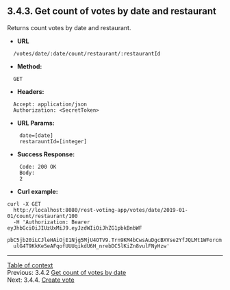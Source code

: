 **3.4.3. Get count of votes by date and restaurant**
----
Returns count votes by date and restaurant.
* **URL** 
```
  /votes/date/:date/count/restaurant/:restaurantId
```
* **Method:**
```
  GET
```
 
* **Headers:**
```
  Accept: application/json
  Authorization: <SecretToken>
```
* **URL Params:**
```
    date=[date]
    restarauntId=[integer]
```
* **Success Response:**
```
    Code: 200 OK
    Body:
    2
``` 
* **Curl example:**
```
curl -X GET 
  http://localhost:8080/rest-voting-app/votes/date/2019-01-01/count/restaurant/100 
  -H 'Authorization: Bearer eyJhbGciOiJIUzUxMiJ9.eyJzdWIiOiJhZG1pbkBnbWF
  pbC5jb20iLCJleHAiOjE1Njg5MjU4OTV9.Trn9KM4bCwsAuDgcBXVse2YfJQLMt1WForcm
  ulG4T9KkKe5eAFqofUUUqikdU6H_nrebDC5lKiZn8vulFNyHzw'
```
----
[Table of context](api.md) \
Previous: 3.4.2 [Get count of votes by date](3_4_2.md) \
Next: 3.4.4. [Create vote](3_4_4.md)